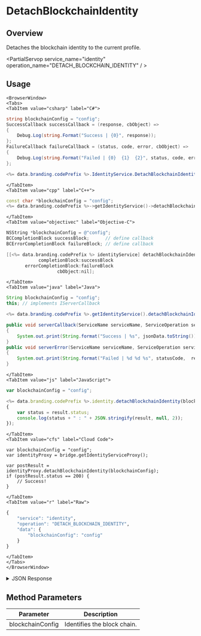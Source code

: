 # DetachBlockchainIdentity
## Overview
Detaches the blockchain identity to the current profile.

<PartialServop service_name="identity" operation_name="DETACH_BLOCKCHAIN_IDENTITY" / >

## Usage

```mdx-code-block
<BrowserWindow>
<Tabs>
<TabItem value="csharp" label="C#">
```

```csharp
string blockchainConfig = "config";
SuccessCallback successCallback = (response, cbObject) =>
{
    Debug.Log(string.Format("Success | {0}", response));
};
FailureCallback failureCallback = (status, code, error, cbObject) =>
{
    Debug.Log(string.Format("Failed | {0}  {1}  {2}", status, code, error));
};

<%= data.branding.codePrefix %>.IdentityService.DetachBlockchainIdentity(blockchainConfig, successCallback, failureCallback);
```

```mdx-code-block
</TabItem>
<TabItem value="cpp" label="C++">
```

```cpp
const char *blockchainConfig = "config";
<%= data.branding.codePrefix %>->getIdentityService()->detachBlockchainIdentity(blockchainConfig, this);
```

```mdx-code-block
</TabItem>
<TabItem value="objectivec" label="Objective-C">
```

```objectivec
NSString *blockchainConfig = @"config";
BCCompletionBlock successBlock;      // define callback
BCErrorCompletionBlock failureBlock; // define callback

[[<%= data.branding.codePrefix %> identityService] detachBlockchainIdentity:blockchainConfig
            completionBlock:successBlock
       errorCompletionBlock:failureBlock
                   cbObject:nil];
```

```mdx-code-block
</TabItem>
<TabItem value="java" label="Java">
```

```java
String blockchainConfig = "config";
this; // implements IServerCallback

<%= data.branding.codePrefix %>.getIdentityService().detachBlockchainIdentity(blockchainConfig, this);

public void serverCallback(ServiceName serviceName, ServiceOperation serviceOperation, JSONObject jsonData)
{
    System.out.print(String.format("Success | %s", jsonData.toString()));
}
public void serverError(ServiceName serviceName, ServiceOperation serviceOperation, int statusCode, int reasonCode, String jsonError)
{
    System.out.print(String.format("Failed | %d %d %s", statusCode,  reasonCode, jsonError.toString()));
}
```

```mdx-code-block
</TabItem>
<TabItem value="js" label="JavaScript">
```

```javascript
var blockchainConfig = "config";

<%= data.branding.codePrefix %>.identity.detachBlockchainIdentity(blockchainConfig, result =>
{
    var status = result.status;
    console.log(status + " : " + JSON.stringify(result, null, 2));
});
```

```mdx-code-block
</TabItem>
<TabItem value="cfs" label="Cloud Code">
```

```cfscript
var blockchainConfig = "config";
var identityProxy = bridge.getIdentityServiceProxy();

var postResult = identityProxy.detachBlockchainIdentity(blockchainConfig);
if (postResult.status == 200) {
    // Success!
}
```

```mdx-code-block
</TabItem>
<TabItem value="r" label="Raw">
```

```r
{
	"service": "identity",
	"operation": "DETACH_BLOCKCHAIN_IDENTITY",
	"data": {
		"blockchainConfig": "config"
	}
}
```

```mdx-code-block
</TabItem>
</Tabs>
</BrowserWindow>
```

<details>
<summary>JSON Response</summary>


</details>

## Method Parameters
Parameter | Description
--------- | -----------
blockchainConfig | Identifies the block chain. 


